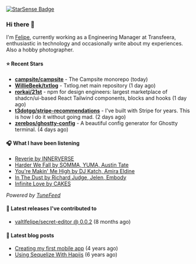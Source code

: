 <a href="https://starsense.app/developer-types" target="_blank"><img src="https://starsense.app/api/badge/?user=valtlfelipe" alt="StarSense Badge"></a>

### Hi there 👋

I'm [Felipe](https://felipevm.com), currently working as a Engineering Manager at Transfeera, enthusiastic in technology and occasionally write about my experiences. Also a hobby photographer.

#### ⭐ Recent Stars
- **[campsite/campsite](https://github.com/campsite/campsite)** - The Campsite monorepo (today)
- **[WillieBeek/txtlog](https://github.com/WillieBeek/txtlog)** - Txtlog.net main repository (1 day ago)
- **[rorkai/21st](https://github.com/rorkai/21st)** - npm for design engineers: largest marketplace of shadcn/ui-based React Tailwind components, blocks and hooks (1 day ago)
- **[t3dotgg/stripe-recommendations](https://github.com/t3dotgg/stripe-recommendations)** - I&#39;ve built with Stripe for years. This is how I do it without going mad. (2 days ago)
- **[zerebos/ghostty-config](https://github.com/zerebos/ghostty-config)** - A beautiful config generator for Ghostty terminal. (4 days ago)

#### 🎧 What I have been listening
- [Reverie by INNERVERSE](https://open.spotify.com/track/64fXwFNr6wKQLAjFTYDvbe)
- [Harder We Fall by SOMMA, YUMA, Austin Tate](https://open.spotify.com/track/675ENLQoyLkIzEGHm5FAqe)
- [You&#39;re Makin&#39; Me High by DJ Katch, Amira Eldine](https://open.spotify.com/track/5iP6VWh8goBkJcXBMQSejA)
- [In The Dust by Richard Judge, Jelen, Embody](https://open.spotify.com/track/47MCbUMo5YM8hgLC3flMZ7)
- [Infinite Love by CAKES](https://open.spotify.com/track/5BFJZcPnKwT1fVBQ1ewPZS)

_Powered by [TuneFeed](https://tunefeed.app?ref=valtlfelipe-gh-profile)_ 

#### 🚀 Latest releases I've contributed to


- [valtlfelipe/secret-editor @ 0.0.2](https://github.com/valtlfelipe/secret-editor/releases/tag/0.0.2) (8 months ago)

#### 📄 Latest blog posts
- [Creating my first mobile app](https://felipevm.com/posts/creating-my-first-mobile-app/) (4 years ago)
- [Using Sequelize With Hapijs](https://felipevm.com/posts/using-sequelize-with-hapijs/) (6 years ago)
